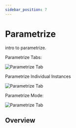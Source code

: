 ```yaml
---
sidebar_position: 7
---
```


# Parametrize

intro to parametrize.

Parametrize Tabs:

![Parametrize Tab](/assets/images/parametrize1.png)

Parametrize Individual Instances

![Parametrize Tab](/assets/images/parametrize2.png)

Parametrize Mode:

![Parametrize Tab](/assets/images/parametrize3.png)


## Overview
